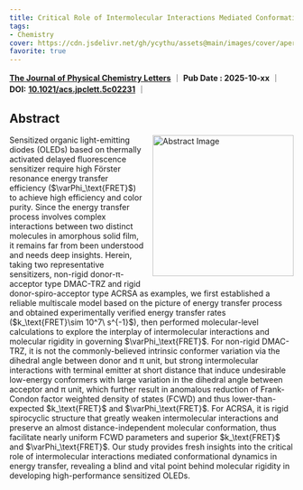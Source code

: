 ```yaml
---
title: Critical Role of Intermolecular Interactions Mediated Conformational Dynamics in Sensitized OLEDs
tags: 
- Chemistry
cover: https://cdn.jsdelivr.net/gh/ycythu/assets@main/images/cover/aperture.jpg
favorite: true
---
```

<!--more-->

[**The Journal of Physical Chemistry Letters**](https://pubs.acs.org/journal/jpclcd) ｜ **Pub Date : 2025-10-xx** ｜ **DOI:** [**10.1021/acs.jpclett.5c02231**](https://doi.org/10.1021/acs.jpclett.5c02231) ｜ <span class="__dimensions_badge_embed__" data-doi="10.1001/jama.2016.9797" data-style="large_rectangle"></span><script async src="https://badge.dimensions.ai/badge.js" charset="utf-8"></script>

## Abstract
<p>
 <img src="https://pubs.acs.org/cms/10.1021/acs.jpclett.5c01824/asset/images/medium/jz5c01824_0006.gif" alt="Abstract Image" class="float-right">
Sensitized organic light-emitting diodes (OLEDs) based on thermally activated delayed fluorescence sensitizer require high Förster resonance energy transfer efficiency ($\varPhi_\text{FRET}$) to achieve high efficiency and color purity. Since the energy transfer process involves complex interactions between two distinct molecules in amorphous solid film, it remains far from been understood and needs deep insights. Herein, taking two representative sensitizers, non-rigid donor-π-acceptor type DMAC-TRZ and rigid donor-spiro-acceptor type ACRSA as examples, we first established a reliable multiscale model based on the picture of energy transfer process and obtained experimentally verified energy transfer rates ($k_\text{FRET}\sim 10^7\ s^{-1}$), then performed molecular-level calculations to explore the interplay of intermolecular interactions and molecular rigidity in governing $\varPhi_\text{FRET}$. For non-rigid DMAC-TRZ, it is not the commonly-believed intrinsic conformer variation via the dihedral angle between donor and π unit, but strong intermolecular interactions with terminal emitter at short distance that induce undesirable low-energy conformers with large variation in the dihedral angle between acceptor and π unit, which further result in anomalous reduction of Frank-Condon factor weighted density of states (FCWD) and thus lower-than-expected $k_\text{FRET}$ and $\varPhi_\text{FRET}$. For ACRSA, it is rigid spirocyclic structure that greatly weaken intermolecular interactions and preserve an almost distance-independent molecular conformation, thus facilitate nearly uniform FCWD parameters and superior $k_\text{FRET}$ and $\varPhi_\text{FRET}$. Our study provides fresh insights into the critical role of intermolecular interactions mediated conformational dynamics in energy transfer, revealing a blind and vital point behind molecular rigidity in developing high-performance sensitized OLEDs.
</p>

<style>
.float-right {
  float: right;           /* 浮动到右边 */
  margin: 0 0 1em 1em;    /* 左下留白，避免文字贴住图 */
  width: 250px;           /* 你可以调整合适的宽度 */
}
</style>